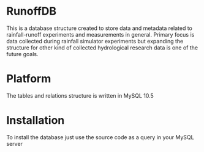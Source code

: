 # RunoffDB
This is a database structure created to store data and metadata related to rainfall-runoff experiments and measurements in general. Primary focus is data collected during rainfall simulator experiments but expanding the structure for other kind of collected hydrological research data is one of the future goals.
# Platform
The tables and relations structure is written in MySQL 10.5
# Installation
To install the database just use the source code as a query in your MySQL server
